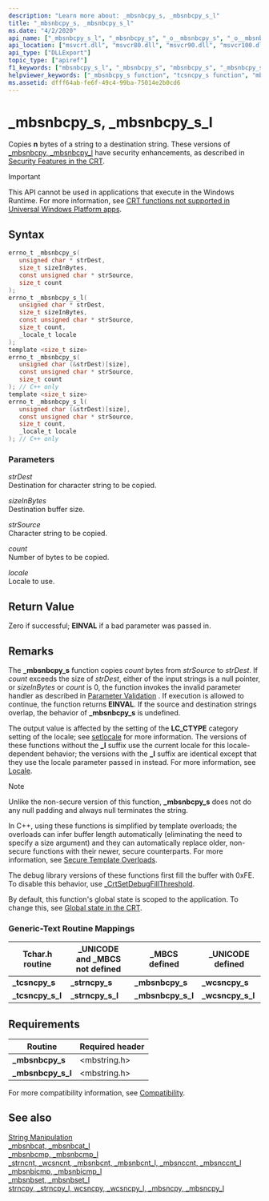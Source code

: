 ```yaml
---
description: "Learn more about: _mbsnbcpy_s, _mbsnbcpy_s_l"
title: "_mbsnbcpy_s, _mbsnbcpy_s_l"
ms.date: "4/2/2020"
api_name: ["_mbsnbcpy_s_l", "_mbsnbcpy_s", "_o__mbsnbcpy_s", "_o__mbsnbcpy_s_l"]
api_location: ["msvcrt.dll", "msvcr80.dll", "msvcr90.dll", "msvcr100.dll", "msvcr100_clr0400.dll", "msvcr110.dll", "msvcr110_clr0400.dll", "msvcr120.dll", "msvcr120_clr0400.dll", "ucrtbase.dll", "api-ms-win-crt-multibyte-l1-1-0.dll", "api-ms-win-crt-private-l1-1-0.dll"]
api_type: ["DLLExport"]
topic_type: ["apiref"]
f1_keywords: ["mbsnbcpy_s_l", "_mbsnbcpy_s", "mbsnbcpy_s", "_mbsnbcpy_s_l"]
helpviewer_keywords: ["_mbsnbcpy_s function", "tcsncpy_s function", "mbsnbcpy_s_l function", "_tcsncpy_s_l function", "mbsnbcpy_s function", "tcsncpy_s_l function", "_mbsnbcpy_s_l function", "_tcsncpy_s function"]
ms.assetid: dfff64ab-fe6f-49c4-99ba-75014e2b0cd6
---
```

# _mbsnbcpy_s, _mbsnbcpy_s_l

Copies **n** bytes of a string to a destination string. These versions of [_mbsnbcpy, _mbsnbcpy_l](mbsnbcpy-mbsnbcpy-l.md) have security enhancements, as described in [Security Features in the CRT](../../c-runtime-library/security-features-in-the-crt.md).

> [!IMPORTANT]
> This API cannot be used in applications that execute in the Windows Runtime. For more information, see [CRT functions not supported in Universal Windows Platform apps](../../cppcx/crt-functions-not-supported-in-universal-windows-platform-apps.md).

## Syntax

```C
errno_t _mbsnbcpy_s(
   unsigned char * strDest,
   size_t sizeInBytes,
   const unsigned char * strSource,
   size_t count
);
errno_t _mbsnbcpy_s_l(
   unsigned char * strDest,
   size_t sizeInBytes,
   const unsigned char * strSource,
   size_t count,
   _locale_t locale
);
template <size_t size>
errno_t _mbsnbcpy_s(
   unsigned char (&strDest)[size],
   const unsigned char * strSource,
   size_t count
); // C++ only
template <size_t size>
errno_t _mbsnbcpy_s_l(
   unsigned char (&strDest)[size],
   const unsigned char * strSource,
   size_t count,
   _locale_t locale
); // C++ only
```

### Parameters

*strDest*<br/>
Destination for character string to be copied.

*sizeInBytes*<br/>
Destination buffer size.

*strSource*<br/>
Character string to be copied.

*count*<br/>
Number of bytes to be copied.

*locale*<br/>
Locale to use.

## Return Value

Zero if successful; **EINVAL** if a bad parameter was passed in.

## Remarks

The **_mbsnbcpy_s** function copies *count* bytes from *strSource* to *strDest*. If *count* exceeds the size of *strDest*, either of the input strings is a null pointer, or *sizeInBytes* or *count* is 0, the function invokes the invalid parameter handler as described in [Parameter Validation](../../c-runtime-library/parameter-validation.md) . If execution is allowed to continue, the function returns **EINVAL**. If the source and destination strings overlap, the behavior of **_mbsnbcpy_s** is undefined.

The output value is affected by the setting of the **LC_CTYPE** category setting of the locale; see [setlocale](setlocale-wsetlocale.md) for more information. The versions of these functions without the **_l** suffix use the current locale for this locale-dependent behavior; the versions with the **_l** suffix are identical except that they use the locale parameter passed in instead. For more information, see [Locale](../../c-runtime-library/locale.md).

> [!NOTE]
> Unlike the non-secure version of this function, **_mbsnbcpy_s** does not do any null padding and always null terminates the string.

In C++, using these functions is simplified by template overloads; the overloads can infer buffer length automatically (eliminating the need to specify a size argument) and they can automatically replace older, non-secure functions with their newer, secure counterparts. For more information, see [Secure Template Overloads](../../c-runtime-library/secure-template-overloads.md).

The debug library versions of these functions first fill the buffer with 0xFE. To disable this behavior, use [_CrtSetDebugFillThreshold](crtsetdebugfillthreshold.md).

By default, this function's global state is scoped to the application. To change this, see [Global state in the CRT](../global-state.md).

### Generic-Text Routine Mappings

|Tchar.h routine|_UNICODE and _MBCS not defined|_MBCS defined|_UNICODE defined|
|---------------------|--------------------------------------|--------------------|-----------------------|
|**_tcsncpy_s**|**_strncpy_s**|**_mbsnbcpy_s**|**_wcsncpy_s**|
|**_tcsncpy_s_l**|**_strncpy_s_l**|**_mbsnbcpy_s_l**|**_wcsncpy_s_l**|

## Requirements

|Routine|Required header|
|-------------|---------------------|
|**_mbsnbcpy_s**|\<mbstring.h>|
|**_mbsnbcpy_s_l**|\<mbstring.h>|

For more compatibility information, see [Compatibility](../../c-runtime-library/compatibility.md).

## See also

[String Manipulation](../../c-runtime-library/string-manipulation-crt.md)<br/>
[_mbsnbcat, _mbsnbcat_l](mbsnbcat-mbsnbcat-l.md)<br/>
[_mbsnbcmp, _mbsnbcmp_l](mbsnbcmp-mbsnbcmp-l.md)<br/>
[_strncnt, _wcsncnt, _mbsnbcnt, _mbsnbcnt_l, _mbsnccnt, _mbsnccnt_l](strncnt-wcsncnt-mbsnbcnt-mbsnbcnt-l-mbsnccnt-mbsnccnt-l.md)<br/>
[_mbsnbicmp, _mbsnbicmp_l](mbsnbicmp-mbsnbicmp-l.md)<br/>
[_mbsnbset, _mbsnbset_l](mbsnbset-mbsnbset-l.md)<br/>
[strncpy, _strncpy_l, wcsncpy, _wcsncpy_l, _mbsncpy, _mbsncpy_l](strncpy-strncpy-l-wcsncpy-wcsncpy-l-mbsncpy-mbsncpy-l.md)<br/>
